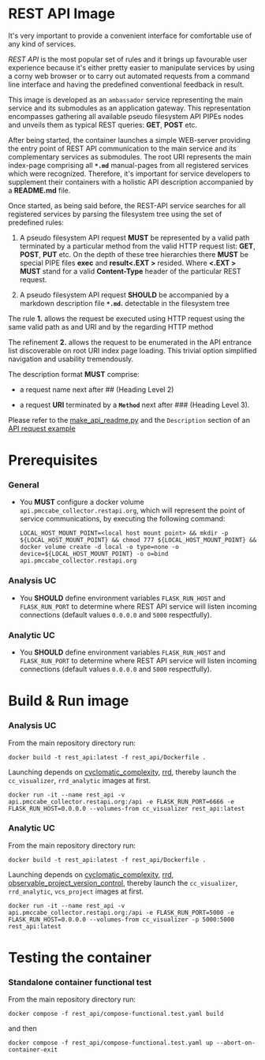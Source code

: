 # REST API Image

It's very important to provide a convenient interface for comfortable use of any kind of services.

*REST API* is the most popular set of rules and it brings up favourable user experience because it's either pretty easier to manipulate services by using a corny web browser or to carry out automated requests from a command line interface and having the predefined conventional feedback in result.

This image is developed as an `ambassador` service representing the main service and its submodules as an application gateway. This representation encompasses gathering all available pseudo filesystem API PIPEs nodes and unveils them as typical REST queries: **GET**, **POST** etc.

After being started, the container launches a simple WEB-server providing the entry point of REST API communication to the main service and its complementary services as submodules.
The root URI represents the main index-page comprising all **`*.md`** manual-pages from all registered services which were recognized. Therefore, it's important for service developers to supplement their containers with a holistic API description accompanied by a **README.md** file.

Once started, as being said before, the REST-API service searches for all registered services by parsing the filesystem tree using the set of predefined rules:

1. A pseudo filesystem API request **MUST** be represented by a valid path terminated by a particular method from the valid HTTP request list: **GET**, **POST**, **PUT** etc. On the depth of these tree hierarchies there **MUST** be special PIPE files **exec** and **result<.EXT >** resided. Where **<.EXT >** **MUST** stand for a valid **Content-Type** header of the particular REST request.

2. A pseudo filesystem API request **SHOULD** be accompanied by a markdown description file **`*.md`.** detectable in the filesystem tree

The rule **1.** allows the request be executed using HTTP request using the same valid path as and URI and by the regarding HTTP method

The refinement **2.** allows the request to be enumerated in the API entrance list discoverable on root URI index page loading. This trivial option simplified navigation and usability tremendously.

The description format **MUST** comprise:

* a request name next after ## (Heading Level 2)

* a request **URI** terminated by a **`Method`** next after ### (Heading Level 3).

Please refer to the [make_api_readme.py](../../cyclomatic_complexity/make_api_readme.py) and  the `Description` section of an [API request example](../../API/watch_list.json)


# Prerequisites

### General

- You **MUST** configure a docker volume `api.pmccabe_collector.restapi.org`, which will represent the point of service communications, by executing the following command:

    `LOCAL_HOST_MOUNT_POINT=<local host mount point> && mkdir -p ${LOCAL_HOST_MOUNT_POINT} && chmod 777 ${LOCAL_HOST_MOUNT_POINT} && docker volume create -d local -o type=none -o device=${LOCAL_HOST_MOUNT_POINT} -o o=bind api.pmccabe_collector.restapi.org`

### Analysis UC

- You **SHOULD** define environment variables `FLASK_RUN_HOST` and `FLASK_RUN_PORT` to determine where REST API service will listen incoming connections (default values `0.0.0.0` and `5000` respectfully).

### Analytic UC

- You **SHOULD** define environment variables `FLASK_RUN_HOST` and `FLASK_RUN_PORT` to determine where REST API service will listen incoming connections (default values `0.0.0.0` and `5000` respectfully).


# Build & Run image

### Analysis UC

From the main repository directory run:

`docker build -t rest_api:latest -f rest_api/Dockerfile .`

Launching depends on [cyclomatic_complexity](../cyclomatic_complexity), [rrd](../rrd), thereby launch the `cc_visualizer`, `rrd_analytic` images at first.

`docker run -it --name rest_api -v api.pmccabe_collector.restapi.org:/api -e FLASK_RUN_PORT=6666 -e FLASK_RUN_HOST=0.0.0.0 --volumes-from cc_visualizer rest_api:latest`


### Analytic UC

From the main repository directory run:

`docker build -t rest_api:latest -f rest_api/Dockerfile .`

Launching depends on [cyclomatic_complexity](../cyclomatic_complexity), [rrd](../rrd), [observable_project_version_control](../observable_project_version_control), thereby launch the `cc_visualizer`, `rrd_analytic`, `vcs_project` images at first.

`docker run -it --name rest_api -v api.pmccabe_collector.restapi.org:/api -e FLASK_RUN_PORT=5000 -e FLASK_RUN_HOST=0.0.0.0 --volumes-from cc_visualizer -p 5000:5000 rest_api:latest`

# Testing the container

### Standalone container functional test

From the main repository directory run:

`docker compose -f rest_api/compose-functional.test.yaml build`

and then

`docker compose -f rest_api/compose-functional.test.yaml up --abort-on-container-exit`
